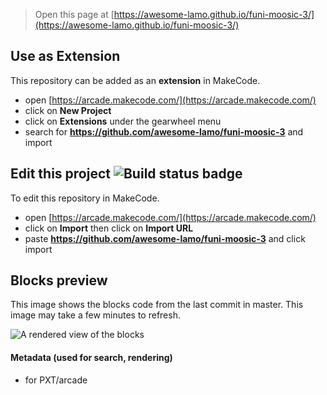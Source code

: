  


> Open this page at [https://awesome-lamo.github.io/funi-moosic-3/](https://awesome-lamo.github.io/funi-moosic-3/)

## Use as Extension

This repository can be added as an **extension** in MakeCode.

* open [https://arcade.makecode.com/](https://arcade.makecode.com/)
* click on **New Project**
* click on **Extensions** under the gearwheel menu
* search for **https://github.com/awesome-lamo/funi-moosic-3** and import

## Edit this project ![Build status badge](https://github.com/awesome-lamo/funi-moosic-3/workflows/MakeCode/badge.svg)

To edit this repository in MakeCode.

* open [https://arcade.makecode.com/](https://arcade.makecode.com/)
* click on **Import** then click on **Import URL**
* paste **https://github.com/awesome-lamo/funi-moosic-3** and click import

## Blocks preview

This image shows the blocks code from the last commit in master.
This image may take a few minutes to refresh.

![A rendered view of the blocks](https://github.com/awesome-lamo/funi-moosic-3/raw/master/.github/makecode/blocks.png)

#### Metadata (used for search, rendering)

* for PXT/arcade
<script src="https://makecode.com/gh-pages-embed.js"></script><script>makeCodeRender("{{ site.makecode.home_url }}", "{{ site.github.owner_name }}/{{ site.github.repository_name }}");</script>
